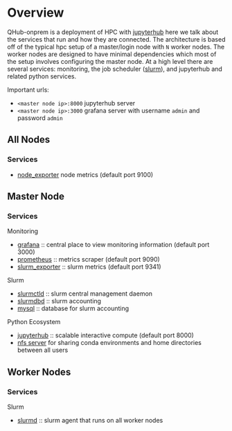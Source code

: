 # Overview

QHub-onprem is a deployment of HPC with
[jupyterhub](https://jupyterhub.readthedocs.io/en/stable/) here we talk
about the services that run and how they are connected. The
architecture is based off of the typical hpc setup of a master/login
node with `N` worker nodes. The worker nodes are designed to have
minimal dependencies which most of the setup involves configuring the
master node. At a high level there are several services: monitoring,
the job scheduler ([slurm](https://slurm.schedmd.com/overview.html)),
and jupyterhub and related python services.

Important urls:
 - `<master node ip>:8000` jupyterhub server
 - `<master node ip>:3000` grafana server with username `admin` and password `admin`

## All Nodes

### Services

 - [node_exporter](https://github.com/prometheus/node_exporter) node metrics (default port 9100)

## Master Node

### Services

Monitoring
 - [grafana](https://grafana.com/) :: central place to view monitoring information (default port 3000)
 - [prometheus](https://prometheus.io/docs/introduction/overview/) :: metrics scraper (default port 9090)
 - [slurm_exporter](https://github.com/vpenso/prometheus-slurm-exporter) :: slurm metrics (default port 9341)

Slurm
 - [slurmctld](https://slurm.schedmd.com/slurmctld.html) :: slurm central management daemon
 - [slurmdbd](https://slurm.schedmd.com/slurmdbd.html) :: slurm accounting 
 - [mysql](https://www.mysql.com/) :: database for slurm accounting

Python Ecosystem
 - [jupyterhub](https://jupyter.org/hub) :: scalable interactive compute (default port 8000)
 - [nfs server](https://en.wikipedia.org/wiki/Network_File_System) for
   sharing conda environments and home directories between all users

## Worker Nodes

### Services

Slurm
 - [slurmd](https://slurm.schedmd.com/slurmd.html) :: slurm agent that runs on all worker nodes
